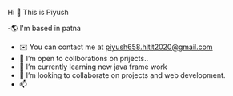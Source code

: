Hi 👋 This is Piyush


-🌎 I'm based in patna
- ✉️  You can contact me at piyush658.hitit2020@gmail.com
- 👀 I’m open to collborations on prijects..
- 🌱 I’m currently learning new java frame work
- 💞️ I’m looking to collaborate on projects and web development. 
- 📫 

<!---
Piyush-k-r/Piyush-k-r is a ✨ special ✨ repository because its `README.md` (this file) appears on your GitHub profile.
You can click the Preview link to take a look at your changes.
--->
